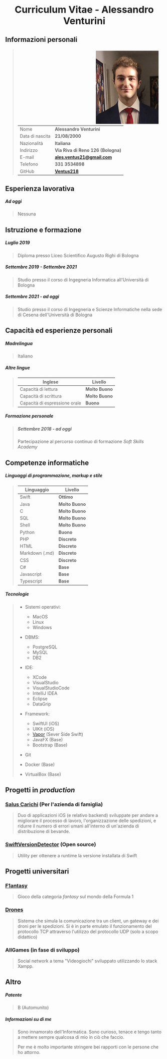 <h1 style="text-align:center; font-size:30px"> Curriculum Vitae - Alessandro Venturini</h1>


## Informazioni personali

<img src="images/me2.jpg" alt="Alessandro Venturini" style="padding: 5px 15px; width: 200px; float: right;">

> |||
> |-----------------------|---------------------------|
> |Nome                   |**Alessandro Venturini**|
> |Data di nascita        |**21/08/2000**|
> |Nazionalità            |**Italiana**|
> |Indirizzo              |**Via Riva di Reno 126 (Bologna)**|
> |E-mail                 |**ales.ventus21@gmail.com**|
> |Telefono               |**331 3534898**|
> |GitHub                 |**[Ventus218](https://github.com/Ventus218)**|
>


## Esperienza lavorativa

##### Ad oggi
> Nessuna


## Istruzione e formazione

##### *Luglio 2019*
> Diploma presso Liceo Scientifico Augusto Righi di Bologna

##### *Settembre 2019 - Settembre 2021*
> Studio presso il corso di Ingegneria Informatica all'Università di Bologna

##### *Settembre 2021 - ad oggi*
> Studio presso il corso di Ingegneria e Scienze Informatiche nella sede di Cesena dell'Università di Bologna


## Capacità ed esperienze personali

##### Madrelingua
> Italiano

##### Altre lingue
> |Inglese|Livello|
> |------------------------------------|-----------|
> |Capacità di lettura                 |**Molto Buono**|
> |Capacità di scrittura               |**Molto Buono**|
> |Capacità di espressione orale       |**Buono**|

##### Formazione personale
> ##### *Settembre 2018 - ad oggi*
> Partecipazione al percorso continuo di formazione *Soft Skills Academy*


## Competenze informatiche

##### Linguaggi di programmazione, markup e stile
> |Linguaggio|Livello|
> |---------------------|-----------|
> |Swift                |**Ottimo**|
> |Java                 |**Molto Buono**|
> |C                    |**Molto Buono**|
> |SQL                  |**Molto Buono**|
> |Shell                |**Molto Buono**|
> |Python               |**Buono**|
> |PHP                  |**Discreto**|
> |HTML                 |**Discreto**|
> |Markdown (.md)       |**Discreto**|
> |CSS                  |**Discreto**|
> |C#                   |**Base**|
> |Javascript           |**Base**|
> |Typescript           |**Base**|

##### Tecnologie
> - Sistemi operativi:
>   - MacOS
>   - Linux
>   - Windows
>
> - DBMS:
>   - PostgreSQL
>   - MySQL
>   - DB2
>
> - IDE:
>   - XCode
>   - VisualStudio
>   - VisualStudioCode
>   - IntelliJ IDEA
>   - Eclipse
>   - DataGrip
>
> - Framework:
>   - SwiftUI (iOS)
>   - UIKit (iOS)
>   - [Vapor](https://github.com/vapor/vapor) (Sever Side Swift)
>   - JavaFX (Base)
>   - Bootstrap (Base)
>
> - Git
>
> - Docker (Base)
>
> - VirtualBox (Base)

## Progetti in *production*

### [Salus Carichi](https://salus-carichi.ddns.net) (Per l'azienda di famiglia)
> Duo di applicazioni iOS (e relativo backend) sviluppate per andare a migliorare il processo di lavoro, l'organizzazione delle spedizioni, e ridurre il numero di errori umani all'interno di un'azienda di distribuzione di bevande.

### [SwiftVersionDetector](https://github.com/Ventus218/SwiftVersionDetector) (Open source)
> Utility per ottenere a runtime la versione installata di Swift

## Progetti universitari

### [F1antasy](https://github.com/Ventus218/F1antasy-App)
> Gioco della categoria *fantasy* sul mondo della Formula 1

### [Drones](https://github.com/Ventus218/NetworkProgramming-Drones)
> Sistema che simula la comunicazione tra un client, un gateway e dei droni per le spedizioni. Si è in parte emulato il funzionamento del protocollo TCP attraverso l'utilizzo del protocollo UDP (solo a scopo didattico)

### AllGames (in fase di sviluppo)
> Social network a tema "Videogiochi" sviluppato utilizzando lo stack Xampp.


## Altro

##### Patente
> B (Automunito)

##### Informazioni su di me
> Sono innamorato dell'Informatica. Sono curioso, tenace e tengo tanto a mettere sempre qualcosa di mio in ciò che faccio.
> 
> Per me è molto importante stringere bei rapporti con le persone che ho attorno.